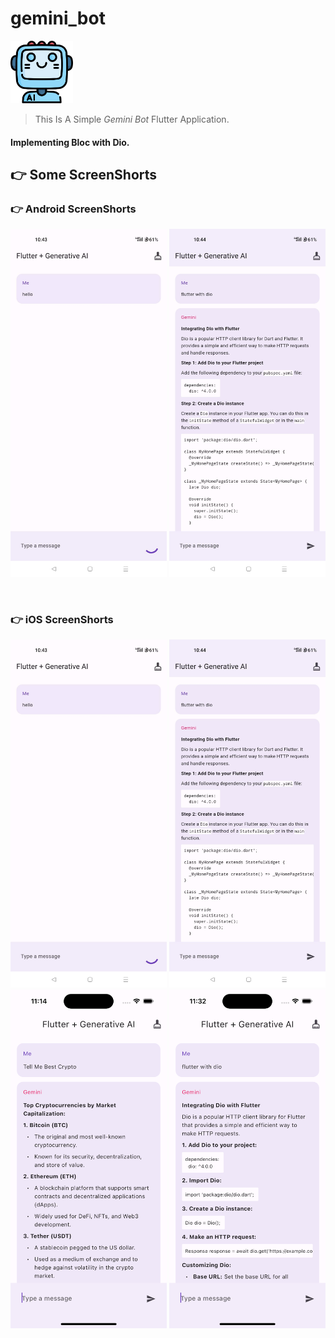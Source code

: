<!-- heading -->
# gemini_bot

<img src="sample_img/ai.png" width="100" >

<!-- Blockquote -->
<!-- Strong -->
>  This Is A Simple _Gemini Bot_ Flutter Application.

#### Implementing Bloc with Dio.

<!------------
-->


## 👉  Some ScreenShorts

### 👉  Android ScreenShorts

<p align="center">
  <img src="sample_img/Screenshot_2024-02-29-22-43-47-27_5f3622a6259e4e0ac2a44bfbd961254c.jpg" width="250">
  <img src="sample_img/Screenshot_2024-02-29-22-44-29-53_5f3622a6259e4e0ac2a44bfbd961254c.jpg" width="250">
</p>
<br>

### 👉  iOS ScreenShorts

<p align="center">
  <img src="sample_img/Screenshot_2024-02-29-22-43-47-27_5f3622a6259e4e0ac2a44bfbd961254c.jpg" width="250">
  <img src="sample_img/Screenshot_2024-02-29-22-44-29-53_5f3622a6259e4e0ac2a44bfbd961254c.jpg" width="250">
  <img src="sample_img/Simulator Screenshot - iPhone 15 - 2024-02-28 at 23.15.49.png" width="250">
  <img src="sample_img/Simulator Screenshot - iPhone 15 - 2024-02-28 at 23.32.05.png" width="250">
</p>
<br>
